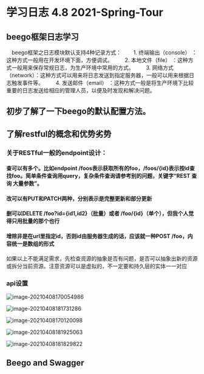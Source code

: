 # 学习日志 	4.8  	2021-Spring-Tour

## beego框架日志学习

　beego框架之日志模块默认支持4种记录方式：
　　1. 终端输出（console） ：这种方式一般用在开发环境下面，方便调试。
　　2. 本地文件（file）    ：这种方式一般用来保存常规日志，为生产环境中常用的方式。
　　3. 网络方式（network）：这种方式可以用来将日志发送到指定服务器，一般可以用来根据日志触发事件等。
　　4. 发送邮件（email）  ：这种方式一般是将生产环境下比较重要的日志发送给相应的管理人员，以便及时发现和解决问题。

## 初步了解了一下beego的默认配置方法。

## 了解restful的概念和优势劣势

### 关于RESTful一般的endpoint设计：

#### 查可以有多个。比如endpoint /foos表示获取所有的foo，/foos/{id}表示按id查找foo。简单条件查询用query，复杂条件查询请参考别的问题，关键字“REST 查询 大量参数”。

#### 改可以有PUT和PATCH两种，分别表示是完整更新和部分更新

#### 删可以DELETE  /foo?id={id1,id2}（批量）或者  /foo/{id}（单个），但我个人觉得只用批量的那个也行

#### 增除非是在url里指定id，否则id由服务器生成的话，应该就一种POST /foo，内容统一是数组的形式

如果以上不能满足需求，先检查资源的抽象是否有问题，是否可以抽象出新的资源或拆分当前资源。注意资源可以是虚拟的，不一定要和持久层的实体一一对应

### api设置

![image-20210408170054986](C:\Users\杨勇\AppData\Roaming\Typora\typora-user-images\image-20210408170054986.png)





![image-20210408181731286](C:\Users\杨勇\AppData\Roaming\Typora\typora-user-images\image-20210408181731286.png)

![image-20210408170120098](C:\Users\杨勇\AppData\Roaming\Typora\typora-user-images\image-20210408170120098.png)





![image-20210408181925063](C:\Users\杨勇\AppData\Roaming\Typora\typora-user-images\image-20210408181925063.png)





![image-20210408181829822](C:\Users\杨勇\AppData\Roaming\Typora\typora-user-images\image-20210408181829822.png)

## Beego and  Swagger